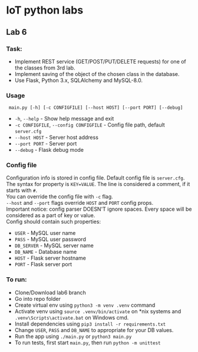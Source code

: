 # IoT python labs

## Lab 6
### Task:
 - Implement REST service (GET/POST/PUT/DELETE requests) for one of the classes from 3rd lab.
 - Implement saving of the object of the chosen class in the database.
 - Use Flask, Python 3.x, SQLAlchemy and MySQL-8.0.

### Usage
```
 main.py [-h] [-c CONFIGFILE] [--host HOST] [--port PORT] [--debug]
```
 - `-h`, `--help` - Show help message and exit
 - `-c CONFIGFILE`, `--config CONFIGFILE` - Config file path, default `server.cfg`
 - `--host HOST` - Server host address
 - `--port PORT` - Server port
 - `--debug` - Flask debug mode

### Config file
Configuration info is stored in config file. Default config file is `server.cfg`.  
The syntax for property is `KEY=VALUE`. The line is considered a comment, if it starts with `#`.   
You can override the config file with `-c` flag.  
`--host` and `--port` flags override `HOST` and `PORT` config props.  
Important notice: config parser DOESN'T ignore spaces. Every space will be considered as a part of key or value.  
Config should contain such properties:  
 - `USER` - MySQL user name
 - `PASS` - MySQL user password
 - `DB_SERVER` - MySQL server name
 - `DB_NAME` - Database name
 - `HOST` - Flask server hostname
 - `PORT` - Flask server port

### To run:
  - Clone/Download lab6 branch
  - Go into repo folder
  - Create virtual env using `python3 -m venv .venv` command
  - Activate venv using `source .venv/bin/activate` on \*nix systems and `.venv\Scripts\activate.bat` on Windows cmd.
  - Install dependencies using `pip3 install -r requirements.txt`
  - Change `USER`, `PASS` and `DB_NAME` to appropriate for your DB values.
  - Run the app using `./main.py` or `python3 main.py`
  - To run tests, first start `main.py`, then run `python -m unittest`

